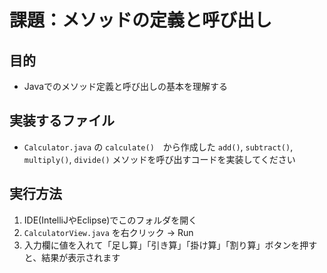 # 課題：メソッドの定義と呼び出し

## 目的
- Javaでのメソッド定義と呼び出しの基本を理解する

## 実装するファイル
- `Calculator.java` の `calculate()`　から作成した `add()`, `subtract()`, `multiply()`, `divide()` メソッドを呼び出すコードを実装してください

## 実行方法
1. IDE(IntelliJやEclipse)でこのフォルダを開く
2. `CalculatorView.java` を右クリック → Run
3. 入力欄に値を入れて「足し算」「引き算」「掛け算」「割り算」ボタンを押すと、結果が表示されます
